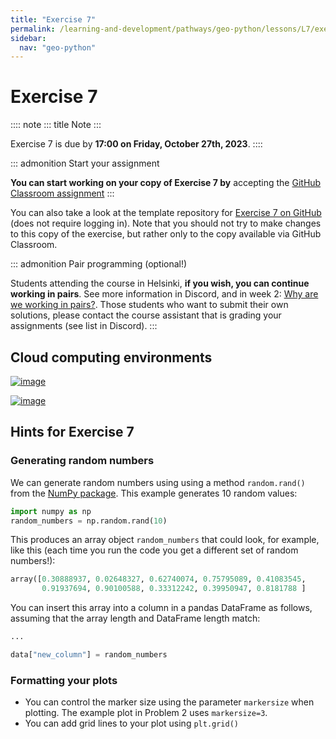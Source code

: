 ```yaml
---
title: "Exercise 7"
permalink: /learning-and-development/pathways/geo-python/lessons/L7/exercise-7/
sidebar:
  nav: "geo-python"
---
```



# Exercise 7

:::: note
::: title
Note
:::

Exercise 7 is due by **17:00 on Friday, October 27th, 2023**.
::::

::: admonition
Start your assignment

**You can start working on your copy of Exercise 7 by** accepting the
[GitHub Classroom assignment](https://classroom.github.com/a/7rkzfriu)
:::

You can also take a look at the template repository for [Exercise 7 on
GitHub](https://github.com/Geo-Python-2023/Exercise-7) (does not require
logging in). Note that you should not try to make changes to this copy
of the exercise, but rather only to the copy available via GitHub
Classroom.

::: admonition
Pair programming (optional!)

Students attending the course in Helsinki, **if you wish, you can
continue working in pairs**. See more information in Discord, and in
week 2: [Why are we working in
pairs?](https://geo-python-site.readthedocs.io/en/latest/lessons/L2/why-pairs.html).
Those students who want to submit their own solutions, please contact
the course assistant that is grading your assignments (see list in
Discord).
:::

## Cloud computing environments

[![image](https://img.shields.io/badge/launch-binder-red.svg)](https://mybinder.org/v2/gh/Geo-Python-2023/Binder/main?urlpath=lab)

[![image](https://img.shields.io/badge/launch-CSC%20notebook-blue.svg)](https://notebooks.csc.fi/)

## Hints for Exercise 7

### Generating random numbers

We can generate random numbers using using a method `random.rand()` from
the [NumPy package](https://numpy.org/). This example generates 10
random values:

``` python
import numpy as np
random_numbers = np.random.rand(10)
```

This produces an array object `random_numbers` that could look, for
example, like this (each time you run the code you get a different set
of random numbers!):

``` python
array([0.30888937, 0.02648327, 0.62740074, 0.75795089, 0.41083545,
       0.91937694, 0.90100588, 0.33312242, 0.39950947, 0.8181788 ]
```

You can insert this array into a column in a pandas DataFrame as
follows, assuming that the array length and DataFrame length match:

``` python
...

data["new_column"] = random_numbers
```

### Formatting your plots

-   You can control the marker size using the parameter `markersize`
    when plotting. The example plot in Problem 2 uses `markersize=3`.
-   You can add grid lines to your plot using `plt.grid()`
